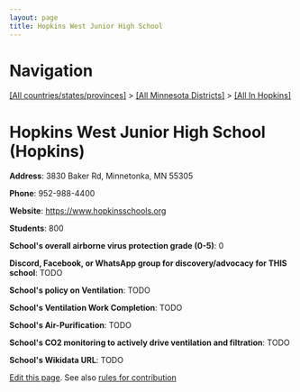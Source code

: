 ```yaml
---
layout: page
title: Hopkins West Junior High School
---
```

# Navigation

[[All countries/states/provinces]](../../..) > [[All Minnesota Districts]](../..) > [[All In Hopkins]](..)

# Hopkins West Junior High School (Hopkins)

**Address**: 3830 Baker Rd, Minnetonka, MN 55305

**Phone**: 952-988-4400

**Website**: <https://www.hopkinsschools.org>

**Students**: 800

**School's overall airborne virus protection grade (0-5)**: 0

**Discord, Facebook, or WhatsApp group for discovery/advocacy for THIS school**: TODO

**School's policy on Ventilation**: TODO

**School's Ventilation Work Completion**: TODO

**School's Air-Purification**: TODO

**School's CO2 monitoring to actively drive ventilation and filtration**: TODO

**School's Wikidata URL**: TODO


[Edit this page](https://github.com/ventilate-schools/MN/edit/main/./Hopkins/Hopkins_West_Junior_High_School.md). See also [rules for contribution](../../../contribution-rules/)